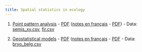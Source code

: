 ```yaml
---
title: Spatial statistics in ecology
---
```


1. [Point pattern analysis](1-Point_patterns.html) - [PDF](1-Point_patterns.pdf) ([notes en français](1-Patrons_points.html) - [PDF](1-Patrons_points.pdf)) - Data: [semis_xy.csv](data/semis_xy.csv), [fir.csv](data/fir.csv)

2. [Geostatistical models](2-Geostatistical_models.html) - [PDF](2-Geostatistical_models.pdf) ([notes en français](2-Modeles_geostatistiques.html) - [PDF](2-Modeles_geostatistiques.pdf) - Data: [bryo_belg.csv](data/bryo_belg.csv)